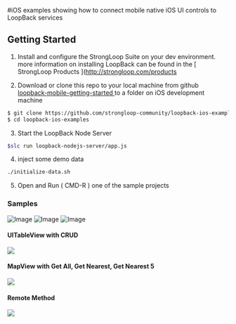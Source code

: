 
#iOS examples showing how to connect mobile native iOS UI controls to LoopBack services



## Getting Started

1. Install and configure the StrongLoop Suite on your dev environment.  more information on installing LoopBack can be found in the [ StrongLoop Products ](http://strongloop.com/products

2. Download or clone this repo to your local machine from github [loopback-mobile-getting-started ](https://github.com/strongloop-community/loopback-mobile-getting-started) to a folder on iOS development machine
```sh
$ git clone https://github.com/strongloop-community/loopback-ios-examples
$ cd loopback-ios-examples
```

3. Start the LoopBack Node Server 
```sh
$slc run loopback-nodejs-server/app.js
```

4. inject some demo data
```sh
./initialize-data.sh
```

5. Open and Run ( CMD-R ) one of the sample projects 

### Samples

![Image](screenshots/tableview.png?raw=true)
![Image](screenshots/mapview.png?raw=true)
![Image](screenshots/remote.png?raw=true)

#### UITableView with CRUD
![](screenshots/tableview.png?raw=true)

#### MapView with Get All, Get Nearest, Get Nearest 5 
![](screenshots/mapview.png?raw=true)

#### Remote Method
![](screenshots/remote.png?raw=true)

